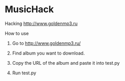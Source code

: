 MusicHack
=========

Hacking http://www.goldenmp3.ru


How to use

1. Go to http://www.goldenmp3.ru/

2. Find album you want to download.

3. Copy the URL of the album and paste it into test.py

4. Run test.py

